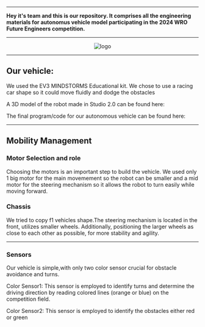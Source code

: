 
***


**Hey it's     team and this is our repository. It comprises all the engineering materials for autonomus vehicle model participating in the 2024 WRO Future Engineers competition.**

***

<div align=center>

![logo](./img/.png)

</div>

***


## Our vehicle: 

We used the EV3 MINDSTORMS Educational kit. We chose to use a racing car shape so it could move fluidly and dodge the obstacles

A 3D model of the robot made in Studio 2.0 can be found here:

The final program/code for our autonomous vehicle can be found here: 
***
## Mobility Management

### Motor Selection and role
Choosing the motors is an important step to build the vehicle. We used only 1 big motor for the main movemement so the robot can be smaller and a mid motor for the steering mechanism so it allows the robot to turn easily while moving forward.
### Chassis 

We tried to copy f1 vehicles shape.The steering mechanism is located in the front, utilizes smaller wheels. Additionally, positioning the larger wheels as close to each other as possible, for more stability and agility.

***
### Sensors

Our vehicle is simple,with only two color sensor crucial for obstacle avoidance and turns.

Color Sensor1: This sensor is employed to identify turns and determine the driving direction by reading colored lines (orange or blue) on the competition field.

Color Sensor2: This sensor is employed to identify the obstacles either red or green





